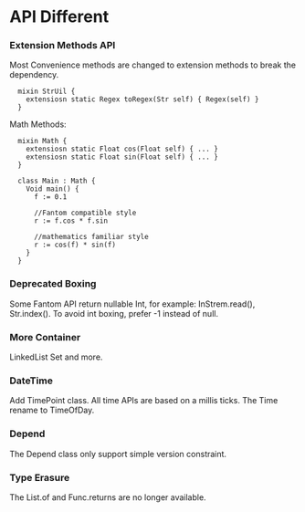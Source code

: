 

# API Different #

### Extension Methods API ###
Most Convenience methods are changed to extension methods to break the dependency.
```
  mixin StrUil {
    extensiosn static Regex toRegex(Str self) { Regex(self) }
  }
```

Math Methods:
```
  mixin Math {
    extensiosn static Float cos(Float self) { ... }
    extensiosn static Float sin(Float self) { ... }
  }

  class Main : Math {
    Void main() {
      f := 0.1

      //Fantom compatible style
      r := f.cos * f.sin

      //mathematics familiar style
      r := cos(f) * sin(f)
    }
  }
```

### Deprecated Boxing ###
Some Fantom API return nullable Int, for example: InStrem.read(), Str.index().
To avoid int boxing, prefer -1 instead of null.

### More Container ###
LinkedList Set and more.

### DateTime ###
Add TimePoint class.
All time APIs are based on a millis ticks.
The Time rename to TimeOfDay.

### Depend ###
The Depend class only support simple version constraint.

### Type Erasure ###
The List.of and Func.returns are no longer available.



